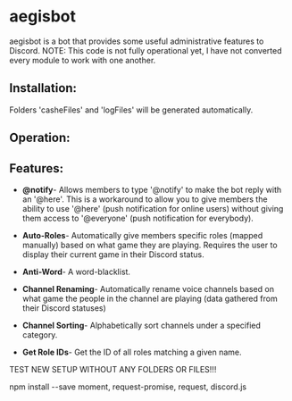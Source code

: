 # aegisbot


aegisbot is a bot that provides some useful administrative features to Discord.
NOTE: This code is not fully operational yet, I have not converted every module to work with one another.



## Installation:
Folders 'casheFiles' and 'logFiles' will be generated automatically.

## Operation:


## Features:

* **@notify**- Allows members to type '@notify' to make the bot reply with an '@here'. This is a workaround to allow you to give members the ability to use '@here' (push notification for online users) without giving them access to '@everyone' (push notification for everybody).

* **Auto-Roles**- Automatically give members specific roles (mapped manually) based on what game they are playing. Requires the user to display their current game in their Discord status.

* **Anti-Word**- A word-blacklist.

* **Channel Renaming**- Automatically rename voice channels based on what game the people in the channel are playing (data gathered from their Discord statuses)

* **Channel Sorting**- Alphabetically sort channels under a specified category.

* **Get Role IDs**- Get the ID of all roles matching a given name.


TEST NEW SETUP WITHOUT ANY FOLDERS OR FILES!!!


npm install --save moment, request-promise, request, discord.js